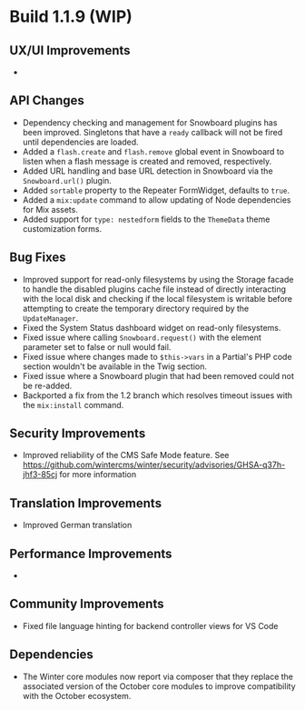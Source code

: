 # Build 1.1.9 (WIP)

## UX/UI Improvements
-

## API Changes
- Dependency checking and management for Snowboard plugins has been improved. Singletons that have a `ready` callback will not be fired until dependencies are loaded.
- Added a `flash.create` and `flash.remove` global event in Snowboard to listen when a flash message is created and removed, respectively.
- Added URL handling and base URL detection in Snowboard via the `Snowboard.url()` plugin.
- Added `sortable` property to the Repeater FormWidget, defaults to `true`.
- Added a `mix:update` command to allow updating of Node dependencies for Mix assets.
- Added support for `type: nestedform` fields to the `ThemeData` theme customization forms.

## Bug Fixes
- Improved support for read-only filesystems by using the Storage facade to handle the disabled plugins cache file instead of directly interacting with the local disk and checking if the local filesystem is writable before attempting to create the temporary directory required by the `UpdateManager`.
- Fixed the System Status dashboard widget on read-only filesystems.
- Fixed issue where calling `Snowboard.request()` with the element parameter set to false or null would fail.
- Fixed issue where changes made to `$this->vars` in a Partial's PHP code section wouldn't be available in the Twig section.
- Fixed issue where a Snowboard plugin that had been removed could not be re-added.
- Backported a fix from the 1.2 branch which resolves timeout issues with the `mix:install` command.

## Security Improvements
- Improved reliability of the CMS Safe Mode feature. See https://github.com/wintercms/winter/security/advisories/GHSA-q37h-jhf3-85cj for more information

## Translation Improvements
- Improved German translation

## Performance Improvements
-

## Community Improvements
- Fixed file language hinting for backend controller views for VS Code

## Dependencies
- The Winter core modules now report via composer that they replace the associated version of the October core modules to improve compatibility with the October ecosystem.
